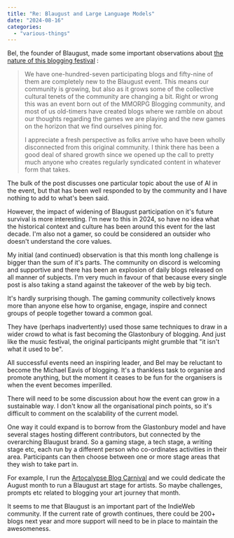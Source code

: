 ```yaml
---
title: "Re: Blaugust and Large Language Models"
date: "2024-08-16"
categories: 
  - "various-things"
---
```


Bel, the founder of Blaugust, made some important observations about [the nature of this blogging festival](https://aggronaut.com/2024/08/07/blaugust-and-large-language-models/) :

> We have one-hundred-seven participating blogs and fifty-nine of them are completely new to the Blaugust event. This means our community is growing, but also as it grows some of the collective cultural tenets of the community are changing a bit. Right or wrong this was an event born out of the MMORPG Blogging community, and most of us old-timers have created blogs where we ramble on about our thoughts regarding the games we are playing and the new games on the horizon that we find ourselves pining for.
> 
> I appreciate a fresh perspective as folks arrive who have been wholly disconnected from this original community. I think there has been a good deal of shared growth since we opened up the call to pretty much anyone who creates regularly syndicated content in whatever form that takes.

The bulk of the post discusses one particular topic about the use of AI in the event, but that has been well responded to by the community and I have nothing to add to what's been said.

However, the impact of widening of Blaugust participation on it's future survival is more interesting. I'm new to this in 2024, so have no idea what the historical context and culture has been around this event for the last decade. I'm also not a gamer, so could be considered an outsider who doesn't understand the core values.

My initial (and continued) observation is that this month long challenge is bigger than the sum of it's parts. The community on discord is welcoming and supportive and there has been an explosion of daily blogs released on all manner of subjects. I'm very much in favour of that because every single post is also taking a stand against the takeover of the web by big tech.

It's hardly surprising though. The gaming community collectively knows more than anyone else how to organise, engage, inspire and connect groups of people together toward a common goal.

They have (perhaps inadvertently) used those same techniques to draw in a wider crowd to what is fast becoming the Glastonbury of blogging. And just like the music festival, the original participants might grumble that "it isn't what it used to be".

All successful events need an inspiring leader, and Bel may be reluctant to become the Michael Eavis of blogging. It's a thankless task to organise and promote anything, but the moment it ceases to be fun for the organisers is when the event becomes imperilled.

There will need to be some discussion about how the event can grow in a sustainable way. I don't know all the organisational pinch points, so it's difficult to comment on the scalability of the current model.

One way it could expand is to borrow from the Glastonbury model and have several stages hosting different contributors, but connected by the overarching Blaugust brand. So a gaming stage, a tech stage, a writing stage etc, each run by a different person who co-ordinates activities in their area. Participants can then choose between one or more stage areas that they wish to take part in.

For example, I run the [Artocalypse Blog Carnival](https://the.artocalypse.org/upcoming-blog-carnivals/) and we could dedicate the August month to run a Blaugust art stage for artists. So maybe challenges, prompts etc related to blogging your art journey that month.

It seems to me that Blaugust is an important part of the IndieWeb community. If the current rate of growth continues, there could be 200+ blogs next year and more support will need to be in place to maintain the awesomeness.
